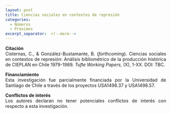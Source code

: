 ```yaml
---
layout: post
title: Ciencias sociales en contextos de represión
categories:
  - Números
  - Próximos
excerpt_separator:  <!--more-->
---
```


<p align=" justify"><b>Citación</b><br />
Cisternas, C., & González-Bustamante, B. (<em>forthcoming</em>). Ciencias sociales en contextos de represión: Análisis bibliométrico de la producción histórica de CIEPLAN en Chile 1979-1989. <em>Tufte Working Papers</em>, (X), 1-XX. DOI: TBC.</p>

<p align=" justify"><b>Financiamiento</b><br />
Esta investigación fue parcialmente financiada por la Universidad de Santiago de Chile a través de los proyectos USA1498.37 y USA1498.57.</p>

<p align=" justify"><b>Conflictos de interés</b><br />
Los autores declaran no tener potenciales conflictos de interés con respecto a esta investigación.</p>
